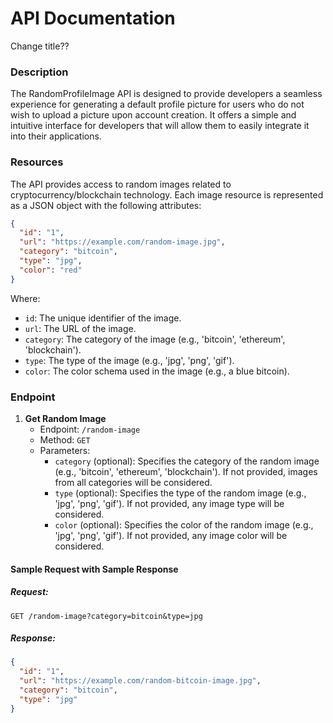 # API Documentation

Change title??

### Description

The RandomProfileImage API is designed to provide developers a seamless experience for generating a default profile picture for users who do not wish to upload a picture upon account creation. It offers a simple and intuitive interface for developers that will allow them to easily integrate it into their applications.

### Resources

The API provides access to random images related to cryptocurrency/blockchain technology. Each image resource is represented as a JSON object with the following attributes:

```json
{
  "id": "1",
  "url": "https://example.com/random-image.jpg",
  "category": "bitcoin",
  "type": "jpg",
  "color": "red"
}
```

Where:

- `id`: The unique identifier of the image.
- `url`: The URL of the image.
- `category`: The category of the image (e.g., 'bitcoin', 'ethereum', 'blockchain').
- `type`: The type of the image (e.g., 'jpg', 'png', 'gif').
- `color`: The color schema used in the image (e.g., a blue bitcoin).

### Endpoint

1. **Get Random Image**
   - Endpoint: `/random-image`
   - Method: `GET`
   - Parameters:
     - `category` (optional): Specifies the category of the random image (e.g., 'bitcoin', 'ethereum', 'blockchain'). If not provided, images from all categories will be considered.
     - `type` (optional): Specifies the type of the random image (e.g., 'jpg', 'png', 'gif'). If not provided, any image type will be considered.
     - `color` (optional): Specifies the color of the random image (e.g., 'jpg', 'png', 'gif'). If not provided, any image color will be considered.

#### Sample Request with Sample Response

##### Request:

`GET /random-image?category=bitcoin&type=jpg`

##### Response:

```json
{
  "id": "1",
  "url": "https://example.com/random-bitcoin-image.jpg",
  "category": "bitcoin",
  "type": "jpg"
}
```
